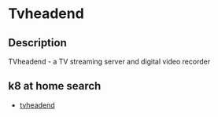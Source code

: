 # Tvheadend

## Description

TVheadend - a TV streaming server and digital video recorder

## k8 at home search

- [tvheadend](https://nanne.dev/k8s-at-home-search/#/tvheadend)
